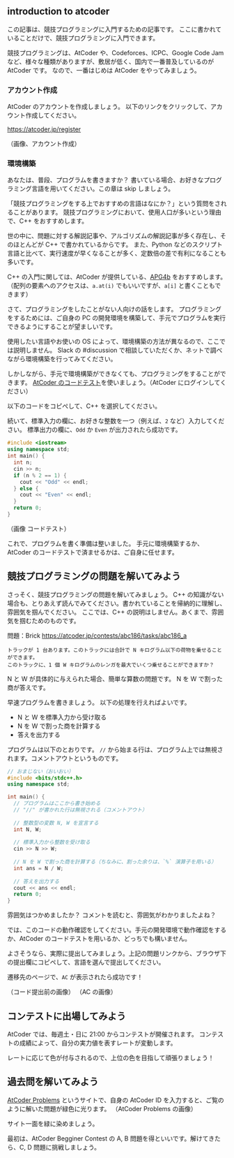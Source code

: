 ## introduction to atcoder

この記事は、競技プログラミングに入門するための記事です。
ここに書かれていることだけで、競技プログラミングに入門できます。

競技プログラミングは、AtCoder や、Codeforces、ICPC、Google Code Jam など、様々な種類がありますが、敷居が低く、国内で一番普及しているのが AtCoder です。
なので、一番はじめは AtCoder をやってみましょう。


### アカウント作成
AtCoder のアカウントを作成しましょう。
以下のリンクをクリックして、アカウント作成してください。

https://atcoder.jp/register

（画像、アカウント作成）

### 環境構築
あなたは、普段、プログラムを書きますか？
書いている場合、お好きなプログラミング言語を用いてください。この章は skip しましょう。

「競技プログラミングをする上でおすすめの言語はなにか？」という質問をされることがあります。
競技プログラミングにおいて、使用人口が多いという理由で、C++ をおすすめします。

世の中に、問題に対する解説記事や、アルゴリズムの解説記事が多く存在し、そのほとんどが C++ で書かれているからです。
また、Python などのスクリプト言語と比べて、実行速度が早くなることが多く、定数倍の差で有利になることも多いです。

C++ の入門に関しては、AtCoder が提供している、[APG4b](https://atcoder.jp/contests/APG4b) をおすすめします。（配列の要素へのアクセスは、`a.at(i)` でもいいですが、`a[i]` と書くこともできます）

さて、プログラミングをしたことがない人向けの話をします。
プログラミングをするためには、ご自身の PC の開発環境を構築して、手元でプログラムを実行できるようにすることが望ましいです。

使用したい言語やお使いの OS によって、環境構築の方法が異なるので、ここでは説明しません。
Slack の #discussion で相談していただくか、ネットで調べながら環境構築を行ってみてください。


しかしながら、手元で環境構築ができなくても、プログラミングをすることができます。
[AtCoder のコードテスト](https://atcoder.jp/contests/APG4b/custom_test)を使いましょう。（AtCoder にログインしてください）


以下のコードをコピぺして、C++ を選択してください。

続いて、標準入力の欄に、お好きな整数を一つ（例えば、`2` など）入力してください。
標準出力の欄に、`Odd` か `Even` が出力されたら成功です。

```C++
#include <iostream>
using namespace std;
int main() {
  int n;
  cin >> n;
  if (n % 2 == 1) {
    cout << "Odd" << endl;
  } else {
    cout << "Even" << endl;
  }
  return 0;
}
```

（画像 コードテスト）

これで、プログラムを書く準備は整いました。
手元に環境構築するか、AtCoder のコードテストで済ませるかは、ご自身に任せます。

## 競技プログラミングの問題を解いてみよう

さっそく、競技プログラミングの問題を解いてみましょう。
C++ の知識がない場合も、とりあえず読んでみてください。書かれていることを帰納的に理解し、雰囲気を掴んでください。
ここでは、C++ の説明はしません。あくまで、雰囲気を掴むためのものです。

問題：Brick
https://atcoder.jp/contests/abc186/tasks/abc186_a
```
トラックが 1 台あります。このトラックには合計で N キログラム以下の荷物を乗せることができます。
このトラックに、1 個 W キログラムのレンガを最大でいくつ乗せることができますか？
```

N と W が具体的に与えられた場合、簡単な算数の問題です。
N を W で割った商が答えです。

早速プログラムを書きましょう。
以下の処理を行えればよいです。

- N と W を標準入力から受け取る
- N を W で割った商を計算する
- 答えを出力する

プログラムは以下のとおりです。
`//` から始まる行は、プログラム上では無視されます。コメントアウトというものです。

```C++
// おまじない（おいおい）
#include <bits/stdc++.h>
using namespace std;

int main() {
  // プログラムはここから書き始める
  // "//" が書かれた行は無視される（コメントアウト）
  
  // 整数型の変数 N, W を宣言する
  int N, W;
  
  // 標準入力から整数を受け取る
  cin >> N >> W;
  
  // N を W で割った商を計算する（ちなみに、割った余りは、`%` 演算子を用いる）
  int ans = N / W;
  
  // 答えを出力する
  cout << ans << endl;
  return 0;
}
```


雰囲気はつかめましたか？
コメントを読むと、雰囲気がわかりましたよね？

では、このコードの動作確認をしてください。手元の開発環境で動作確認をするか、AtCoder のコードテストを用いるか、どっちでも構いません。

よさそうなら、実際に提出してみましょう。上記の問題リンクから、ブラウザ下の提出欄にコピペして、言語を選んで提出してください。

遷移先のページで、`AC` が表示されたら成功です！

（コード提出前の画像）
（AC の画像）


## コンテストに出場してみよう
AtCoder では、毎週土・日に 21:00 からコンテストが開催されます。
コンテストの成績によって、自分の実力値を表すレートが変動します。

レートに応じて色が付与されるので、上位の色を目指して頑張りましょう！


## 過去問を解いてみよう
[AtCoder Problems](https://kenkoooo.com/atcoder#/table/) というサイトで、自身の AtCoder ID を入力すると、ご覧のように解いた問題が緑色に光ります。
（AtCoder Problems の画像）

サイト一面を緑に染めましょう。

最初は、AtCoder Begginer Contest の A, B 問題を得といいです。解けてきたら、C, D 問題に挑戦しましょう。

